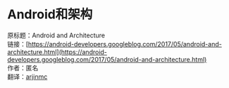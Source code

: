 # Android和架构

原标题：Android and Architecture  
链接：[https://android-developers.googleblog.com/2017/05/android-and-architecture.html](https://android-developers.googleblog.com/2017/05/android-and-architecture.html)  
作者：匿名  
翻译：[arjinmc](https://github.com/arjinmc)  



